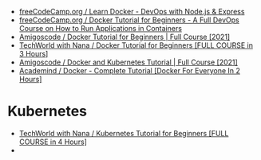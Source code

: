 * [freeCodeCamp.org / Learn Docker - DevOps with Node.js & Express](https://www.youtube.com/watch?v=9zUHg7xjIqQ)
* [freeCodeCamp.org / Docker Tutorial for Beginners - A Full DevOps Course on How to Run Applications in Containers](https://www.youtube.com/watch?v=fqMOX6JJhGo)
* [Amigoscode / Docker Tutorial for Beginners | Full Course [2021]](https://www.youtube.com/watch?v=p28piYY_wv8)
* [TechWorld with Nana / Docker Tutorial for Beginners [FULL COURSE in 3 Hours]](https://www.youtube.com/watch?v=3c-iBn73dDE)
* [Amigoscode / Docker and Kubernetes Tutorial | Full Course [2021]](https://www.youtube.com/watch?v=bhBSlnQcq2k)
* [Academind / Docker - Complete Tutorial [Docker For Everyone In 2 Hours]](https://www.youtube.com/watch?v=d-PPOS-VsC8)

# Kubernetes
* [TechWorld with Nana / Kubernetes Tutorial for Beginners [FULL COURSE in 4 Hours]](https://www.youtube.com/watch?v=X48VuDVv0do)
* 
